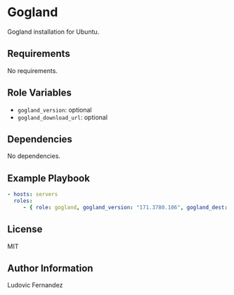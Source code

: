 # Gogland

Gogland installation for Ubuntu.

## Requirements

No requirements.

## Role Variables

- `gogland_version`: optional
- `gogland_download_url`: optional

## Dependencies

No dependencies.

## Example Playbook

```yml
- hosts: servers
  roles:
     - { role: gogland, gogland_version: "171.3780.106", gogland_dest: : "/opt/", gogland_symlink: "/opt/gogland" }
```

## License

MIT

## Author Information

Ludovic Fernandez
